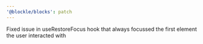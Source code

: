 ```yaml
---
'@blockle/blocks': patch
---
```


Fixed issue in useRestoreFocus hook that always focussed the first element the user interacted with

